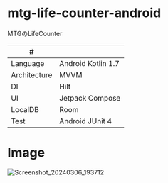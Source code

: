 # mtg-life-counter-android
MTGのLifeCounter

| # | |
| ---- |--------------------------|
| Language| Android Kotlin 1.7 |
| Architecture | MVVM |
| DI | Hilt |
| UI | Jetpack Compose |
| LocalDB | Room |
| Test | Android JUnit 4 |

# Image
![Screenshot_20240306_193712](https://github.com/kuskyst/mtg-life-counter-android/assets/126965999/2add5e17-63e1-4d4a-8bc8-ef2794d78da2)
